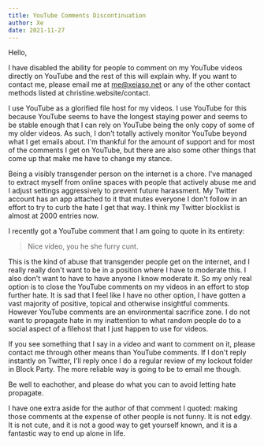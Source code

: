 ```yaml
---
title: YouTube Comments Discontinuation
author: Xe
date: 2021-11-27
---
```


Hello,

I have disabled the ability for people to comment on my YouTube videos directly
on YouTube and the rest of this will explain why. If you want to contact me,
please email me at me@xeiaso.net or any of the other contact methods
listed at christine.website/contact.

I use YouTube as a glorified file host for my videos. I use YouTube for this
because YouTube seems to have the longest staying power and seems to be stable
enough that I can rely on YouTube being the only copy of some of my older
videos. As such, I don't totally actively monitor YouTube beyond what I get
emails about. I'm thankful for the amount of support and for most of the
comments I get on YouTube, but there are also some other things that come up
that make me have to change my stance.

Being a visibly transgender person on the internet is a chore. I've managed to
extract myself from online spaces with people that actively abuse me and I
adjust settings aggressively to prevent future harassment. My Twitter account
has an app attached to it that mutes everyone I don't follow in an effort to try
to curb the hate I get that way. I think my Twitter blocklist is almost at 2000
entries now.

I recently got a YouTube comment that I am going to quote in its entirety:

> Nice video, you he she furry cunt.

This is the kind of abuse that transgender people get on the internet, and I
really really don't want to be in a position where I have to moderate this. I
also don't want to have to have anyone I know moderate it. So my only real
option is to close the YouTube comments on my videos in an effort to stop
further hate. It is sad that I feel like I have no other option, I have gotten a
vast majority of positive, topical and otherwise insightful comments. However
YouTube comments are an environmental sacrifice zone. I do not want to propagate
hate in my inattention to what random people do to a social aspect of a filehost
that I just happen to use for videos.

If you see something that I say in a video and want to comment on it, please
contact me through other means than YouTube comments. If I don't reply instantly
on Twitter, I'll reply once I do a regular review of my lockout folder in Block
Party. The more reliable way is going to be to email me though.

Be well to eachother, and please do what you can to avoid letting hate propagate.

I have one extra aside for the author of that comment I quoted: making those
comments at the expense of other people is not funny. It is not edgy. It is not
cute, and it is not a good way to get yourself known, and it is a fantastic way
to end up alone in life.
